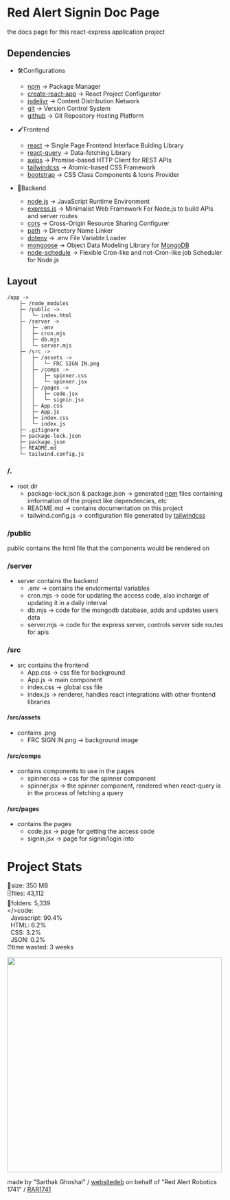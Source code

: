 # Red Alert Signin Doc Page #

the docs page for this react-express application project

## Dependencies ##
- 🛠Configurations
    * [npm](https://www.npmjs.com/) -> Package Manager
    * [create-react-app](https://create-react-app.dev/) -> React Project Configurator 
    * [jsdelivr](https://www.jsdelivr.com/) -> Content Distribution Network
    * [git](https://git-scm.com/) -> Version Control System
    * [github](https://github.com) -> Git Repository Hosting Platform

- 🖌️Frontend
    * [react](https://react.dev) -> Single Page Frontend Interface Bulding Library
    * [react-query](https://tanstack.com/query/latest) -> Data-fetching Library
    * [axios](https://axios-http.com/) -> Promise-based HTTP Client for REST APIs
    * [tailwindcss](https://tailwindcss.com/) -> Atomic-based CSS Framework
    * [bootstrap](https://getbootstrap.com/) -> CSS Class Components & Icons Provider

- 🔨Backend
    * [node.js](https://nodejs.org/en) -> JavaScript Runtime Environment
    * [express.js](https://expressjs.com/) ->  Minimalist Web Framework For Node.js to build APIs and server routes
    * [cors](https://www.npmjs.com/package/cors) -> Cross-Origin Resource Sharing Configurer
    * [path](https://www.npmjs.com/package/path) -> Directory Name Linker
    * [dotenv](https://www.npmjs.com/package/dotenv) -> .env File Variable Loader
    * [mongoose](https://mongoosejs.com/) -> Object Data Modeling Library for [MongoDB](https://www.mongodb.com/)
    * [node-schedule](https://www.npmjs.com/package/node-schedule) -> Flexible Cron-like and not-Cron-like job Scheduler for Node.js

## Layout ##

```shell
/app ->
    ├─ /node_modules
    ├─ /public ->
    │   └─ index.html
    ├─ /server ->
    │   ├─ .env
    │   ├─ cron.mjs
    │   ├─ db.mjs
    │   └─ server.mjs
    ├─ /src ->
    │   ├─ /assets ->
    │   │   └─ FRC SIGN IN.png
    │   ├─ /comps ->
    │   │   ├─ spinner.css
    │   │   └─ spinner.jsx
    │   ├─ /pages ->
    │   │   ├─ code.jsx
    │   │   └─ signin.jsx
    │   ├─ App.css
    │   ├─ App.js
    │   ├─ index.css
    │   └─ index.js
    ├─ .gitignore
    ├─ package-lock.json
    ├─ package.json
    ├─ README.md
    └─ tailwind.config.js
```

### /. ###
- root dir
    * package-lock.json & package.json -> generated [npm](https://www.npmjs.com/) files containing imformation of the project like dependencies, etc
    * README.md -> contains documentation on this project
    * tailwind.config.js -> configuration file generated by [tailwindcss](https://tailwindcss.com/)

### /public ###
public contains the html file that the components would be rendered on

### /server ###
- server contains the backend
    * .env -> contains the enviormental variables
    * cron.mjs -> code for updating the access code, also incharge of updating it in a daily interval
    * db.mjs -> code for the mongodb database, adds and updates users data
    * server.mjs -> code for the express server, controls server side routes for apis

### /src ###
- src contains the frontend
    * App.css -> css file for background
    * App.js -> main component
    * index.css -> global css file
    * index.js -> renderer, handles react integrations with other frontend libraries

#### /src/assets ####
- contains .png
    * FRC SIGN IN.png -> background image

#### /src/comps ####
- contains components to use in the pages
    * spinner.css -> css for the spinner component
    * spinner.jsx -> the spinner component, rendered when react-query is in the process of fetching a query

#### /src/pages ####
- contains the pages
    * code.jsx -> page for getting the access code
    * signin.jsx -> page for signin/login into

# Project Stats #
 📏size: 350 MB<br />
 🗄️files: 43,112<br />
 📁folders: 5,339<br />
 </>code:<br />
    &nbsp;&nbsp;Javascript: 90.4%<br />
    &nbsp;&nbsp;HTML: 6.2%<br />
    &nbsp;&nbsp;CSS: 3.2%<br />
    &nbsp;&nbsp;JSON: 0.2%<br />
 ⏰time wasted: 3 weeks

<img src="https://cdn.donmai.us/sample/cc/20/sample-cc20def22845b688668b03615d7db1f1.jpg" height=500 width=500 />

made by "Sarthak Ghoshal" / [websitedeb](https://github.com/websitedeb) on behalf of "Red Alert Robotics 1741" / [RAR1741](https://github.com/RAR1741)